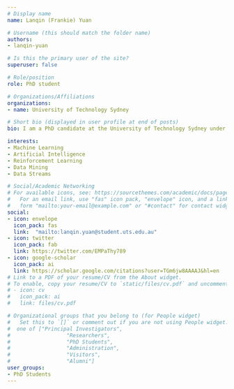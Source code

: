 ```yaml
---
# Display name
name: Lanqin (Frankie) Yuan

# Username (this should match the folder name)
authors:
- lanqin-yuan

# Is this the primary user of the site?
superuser: false

# Role/position
role: PhD student

# Organizations/Affiliations
organizations:
- name: University of Technology Sydney

# Short bio (displayed in user profile at end of posts)
bio: I am a PhD candidate at the University of Technology Sydney under the supervision of Dr Marian-Andrei Rizoiu. My research is centered around the automatic detection of problematic content (hate speech, misinformation, and disinformation), modeling the spread of problematic content, and exploring ways to address the spread of problematic content in online platforms.

interests:
- Machine Learning
- Artificial Intelligence
- Reinforcement Learning
- Data Mining
- Data Streams

# Social/Academic Networking
# For available icons, see: https://sourcethemes.com/academic/docs/page-builder/#icons
#   For an email link, use "fas" icon pack, "envelope" icon, and a link in the
#   form "mailto:your-email@example.com" or "#contact" for contact widget.
social:
- icon: envelope
  icon_pack: fas
  link:  "mailto:lanqin.yuan@student.uts.edu.au"
- icon: twitter
  icon_pack: fab
  link: https://twitter.com/EMPaThy789
- icon: google-scholar
  icon_pack: ai
  link: https://scholar.google.com/citations?user=TGm6jw8AAAAJ&hl=en
# Link to a PDF of your resume/CV from the About widget.
# To enable, copy your resume/CV to `static/files/cv.pdf` and uncomment the lines below.
# - icon: cv
#   icon_pack: ai
#   link: files/cv.pdf

# Organizational groups that you belong to (for People widget)
#   Set this to `[]` or comment out if you are not using People widget.
#  one of ["Principal Investigators",
#                  "Researchers",
#                  "PhD Students",
#                  "Administration",
#                  "Visitors",
#                  "Alumni"]
user_groups:
- PhD Students
---
```

